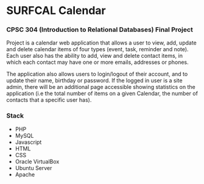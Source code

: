# SURFCAL Calendar 
### CPSC 304 (Introduction to Relational Databases) Final Project

Project is a calendar web application that allows a user to view, add, update and delete calendar items of four types (event, task, reminder and note). Each user also has the ability to add, view and delete contact items, in which each contact may have one or more emails, addresses or phones.

The application also allows users to login/logout of their account, and to update their name, birthday or password. If the logged in user is a site admin, there will be an additional page accessible showing statistics on the application (i.e the total number of items on a given Calendar, the number of contacts that a specific user has).

### Stack
- PHP
- MySQL
- Javascript
- HTML
- CSS
- Oracle VirtualBox
- Ubuntu Server
- Apache
